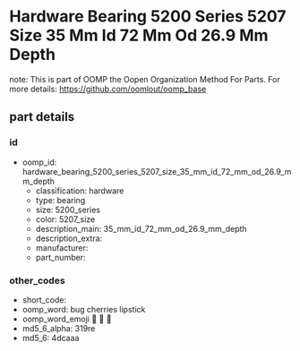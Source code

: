# Hardware Bearing 5200 Series 5207 Size 35 Mm Id 72 Mm Od 26.9 Mm Depth  

note: This is part of OOMP the Oopen Organization Method For Parts. For more details: https://github.com/oomlout/oomp_base

##  part details





### id
* oomp_id: hardware_bearing_5200_series_5207_size_35_mm_id_72_mm_od_26.9_mm_depth
  * classification: hardware
  * type: bearing
  * size: 5200_series
  * color: 5207_size
  * description_main: 35_mm_id_72_mm_od_26.9_mm_depth
  * description_extra: 
  * manufacturer: 
  * part_number: 

### other_codes
* short_code: 
* oomp_word: bug cherries lipstick
* oomp_word_emoji :bug: :cherries: :lipstick:
* md5_6_alpha: 319re
* md5_6: 4dcaaa